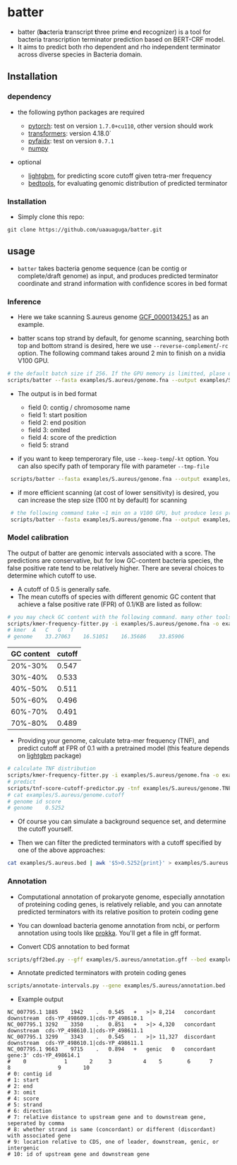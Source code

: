 # batter

- batter (**ba**cteria **t**ranscript **t**hree prime **e**nd **r**ecognizer) is a tool for bacteria transcription terminator prediction based on BERT-CRF model. 
- It aims to predict both rho dependent and rho independent terminator across diverse species in Bacteria domain.

## Installation

### dependency

- the following python packages are required
  - [pytorch](https://pytorch.org/): test on version `1.7.0+cu110`, other version should work
  - [transformers](https://huggingface.co/docs/transformers/index): version 4.18.0`
  - [pyfaidx](https://pythonhosted.org/pyfaidx/): test on version `0.7.1`
  - [numpy](https://numpy.org/)

- optional
  - [lightgbm](https://lightgbm.readthedocs.io/), for predicting score cutoff given tetra-mer frequency
  - [bedtools](https://bedtools.readthedocs.io/), for evaluating genomic distribution of predicted terminator

### Installation

- Simply clone this repo:

```{bash}
git clone https://github.com/uaauaguga/batter.git 
```


## usage

- `batter` takes bacteria genome sequence (can be contig or complete/draft genome) as input, and produces predicted terminator coordinate and strand information with confidence scores in bed format

### Inference

- Here we take scanning S.aureus genome [GCF_000013425.1](https://ftp.ncbi.nlm.nih.gov/genomes/all/GCF/000/013/425/GCF_000013425.1_ASM1342v1/) as an example. 

- batter scans top strand by default, for genome scanning, searching both top and bottom strand is desired, here we use `--reverse-complement`/`-rc` option. The following command takes around 2 min to finish on a nvidia V100 GPU.

```bash
# the default batch size if 256. If the GPU memory is limitted, plase use a smaller batch size, eg. 64
scripts/batter --fasta examples/S.aureus/genome.fna --output examples/S.aureus.bed --device cuda:0 -rc
```

- The output is in bed format
  - field 0: contig / chromosome name
  - field 1: start position
  - field 2: end position
  - field 3: omited 
  - field 4: score of the prediction
  - field 5: strand

 
- if you want to keep temperorary file, use `--keep-temp`/`-kt` option. You can also specify path of temporary file with parameter `--tmp-file`
 
```bash
 scripts/batter --fasta examples/S.aureus/genome.fna --output examples/S.aureus.bed --device cuda:0 -rc -kt
```

- if more efficient scanning (at cost of lower sensitivity) is desired, you can increase the step size (100 nt by default) for scanning 

```bash
 # the following command take ~1 min on a V100 GPU, but produce less prediction
 scripts/batter --fasta examples/S.aureus/genome.fna --output examples/S.aureus.250.bed --device cuda:0 -rc --stride 250
```

### Model calibration

 The output of batter are genomic intervals associated with a score. The predictions are conservative, but for low GC-content bacteria species, the false positive rate tend to be relatively higher. There are several choices to determine which cutoff to use. 

- A cutoff of 0.5 is generally safe.
- The mean cutoffs of species with different genomic GC content that achieve a false positive rate (FPR) of 0.1/KB are listed as follow:

```bash
# you may check GC content with the following command. many other tools does same thing
scripts/kmer-frequency-fitter.py -i examples/S.aureus/genome.fna -o examples/S.aureus/genome.nuc.freq -k 1
# kmer	A	C	G	T
# genome	33.27063	16.51051	16.35686	33.85906
```

| GC content | cutoff |
| ---------- | ------ |  
| 20%-30%    | 0.547  |
| 30%-40%    | 0.533  |
| 40%-50%    | 0.511  |
| 50%-60%    | 0.496  |
| 60%-70%    | 0.491  |
| 70%-80%    | 0.489  |

- Providing your genome, calculate tetra-mer frequency (TNF), and predict cutoff at FPR of 0.1 with a pretrained model (this feature depends on [lightgbm](https://lightgbm.readthedocs.io/) package) 

```bash
# calculate TNF distribution 
scripts/kmer-frequency-fitter.py -i examples/S.aureus/genome.fna -o examples/S.aureus/genome.TNF
# predict 
scripts/tnf-score-cutoff-predictor.py -tnf examples/S.aureus/genome.TNF --scores examples/S.aureus/genome.cutoff 
# cat examples/S.aureus/genome.cutoff
# genome id	score
# genome	0.5252
```

- Of course you can simulate a background sequence set, and determine the cutoff yourself.

- Then we can filter the predicted terminators with a cutoff specified by one of the above approaches:

```bash
cat examples/S.aureus.bed | awk '$5>0.5252{print}' > examples/S.aureus.filtered.bed
```

### Annotation

- Computational annotation of prokaryote genome, especially annotation of proteining coding genes, is relatively reliable, and you can annotate predicted terminators with its relative position to protein coding gene
- You can download bacteria genome annotation from ncbi, or perform annotation using tools like [prokka](https://github.com/tseemann/prokka). You'll get a file in gff format.

- Convert CDS annotation to bed format

```bash
scripts/gff2bed.py --gff examples/S.aureus/annotation.gff --bed examples/S.aureus/annotation.bed --feature CDS --name ID
``` 
- Annotate predicted terminators with protein coding genes

```bash
scripts/annotate-intervals.py --gene examples/S.aureus/annotation.bed --bed examples/S.aureus.250.filtered.bed --contig examples/S.aureus/genome.fna.fai --output examples/S.aureus.250.filtered.annotated.bed
```

- Example output

```text
NC_007795.1	1885	1942	.	0.545	+	>|>	8,214	concordant	downstream	cds-YP_498609.1|cds-YP_498610.1
NC_007795.1	3292	3350	.	0.851	+	>|>	4,320	concordant	downstream	cds-YP_498610.1|cds-YP_498611.1
NC_007795.1	3299	3343	.	0.545	-	>|>	11,327	discordant	downstream	cds-YP_498610.1|cds-YP_498611.1
NC_007795.1	9663	9715	.	0.894	+	genic	0	concordant	gene:3'	cds-YP_498614.1
#    0            1       2     3          4    5        6      7            8               9       10
# 0: contig id    
# 1: start     
# 2: end  
# 3: omit
# 4: score
# 5: strand
# 6: direction
# 7: relative distance to upstream gene and to downstream gene, seperated by comma
# 8: whether strand is same (concordant) or different (discordant) with associated gene
# 9: location relative to CDS, one of leader, downstream, genic, or intergenic
# 10: id of upstream gene and downstream gene
```
